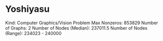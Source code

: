 # Yoshiyasu

Kind: Computer Graphics/Vision Problem
Max Nonzeros: 853829
Number of Graphs: 2
Number of Nodes (Median): 237011.5
Number of Nodes (Range): 234023 - 240000